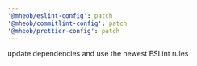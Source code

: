 ```yaml
---
'@mheob/eslint-config': patch
'@mheob/commitlint-config': patch
'@mheob/prettier-config': patch
---
```


update dependencies and use the newest ESLint rules
